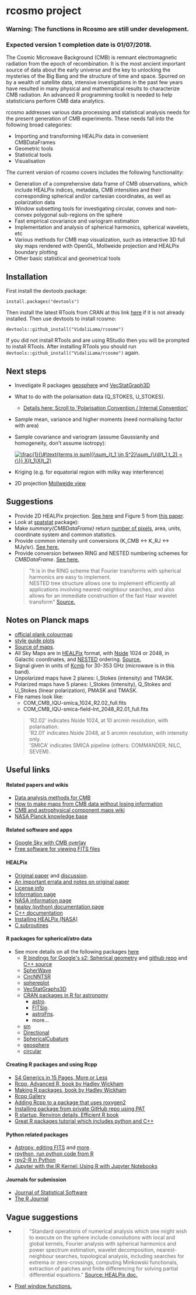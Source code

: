 # rcosmo project


### Warning: The functions in Rcosmo are still under development.
### Expected version 1 completion date is 01/07/2018. 

The Cosmic Microwave Background (CMB) is remnant electromagnetic radiation from the epoch of recombination. It is the most ancient important source of data about the early universe and the key to unlocking the mysteries of the Big Bang and the structure of time and space. Spurred on by a wealth of satellite data, intensive investigations in the past few years have resulted in many physical and mathematical results to characterize CMB radiation. An advanced R programming toolkit is needed to help statisticians perform CMB data analytics. 

rcosmo addresses various data processing and statistical analysis needs for the present generation of CMB experiments. These needs fall into the following broad categories:
+ Importing and transforming HEALPix data in convenient CMBDataFrames
+ Geometric tools
+ Statistical tools
+ Visualisation

The current version of rcosmo covers includes the following functionality:
+	Generation of a comprehensive data frame of CMB observations, which include HEALPix indices, metadata, CMB intensities and their
  corresponding spherical and/or cartesian coordinates, as well as polarization data
+	Window subsetting tools for investigating circular, convex and non-convex polygonal sub-regions on the sphere
+	Fast empirical covariance and variogram estimation
+	Implementation and analysis of spherical harmonics, spherical wavelets, etc
+	Various methods for CMB map visualization, such as interactive 3D full sky maps rendered with OpenGL, Mollweide projection and HEALPix boundary plotting
+ Other basic statistical and geometrical tools

## Installation
First install the devtools package:
```
install.packages("devtools")
```
Then install the latest RTools from CRAN at this link [here](https://cran.r-project.org/bin/windows/Rtools/) if it is not already installed.
Then use devtools to install rcosmo:
```
devtools::github_install("VidaliLama/rcosmo")
```
If you did not install RTools and are using RStudio then you will be prompted to install RTools. After installing RTools you should run `devtools::github_install("VidaliLama/rcosmo")` again.

## Next steps
  + Investigate R packages [geosphere](https://cran.r-project.org/web/packages/geosphere/index.html) and [VecStatGraph3D](https://www.rdocumentation.org/packages/VecStatGraphs3D/versions/1.6)
  + What to do with the polarisation data (Q_STOKES, U_STOKES).
    + [Details here: Scroll to 'Polarisation Convention / Internal Convention'](http://healpix.sourceforge.net/html/intronode6.htm)
  + Sample mean, variance and higher moments (need normalising factor with area)
  + Sample covariance and variogram (assume Gaussianity and homogeneity, don't assume isotropy):
  
    <a href="https://www.codecogs.com/eqnedit.php?latex=\frac{1}{\&hash;\text{terms&space;in&space;sum}}\sum_{t_1&space;\in&space;S^2}\sum_{\{d(t_1,t_2)&space;=&space;r\}}&space;X(t_1)X(t_2)" target="_blank"><img src="https://latex.codecogs.com/gif.latex?\frac{1}{\&hash;\text{terms&space;in&space;sum}}\sum_{t_1&space;\in&space;S^2}\sum_{\{d(t_1,t_2)&space;=&space;r\}}&space;X(t_1)X(t_2)" title="\frac{1}{\#\text{terms in sum}}\sum_{t_1 \in S^2}\sum_{\{d(t_1,t_2) = r\}} X(t_1)X(t_2)" /></a>
    
  + Kriging (e.g. for equatorial region with milky way interference)
  + 2D projection [Mollweide view](https://en.wikipedia.org/wiki/Mollweide_projection)
  
## Suggestions
  + Provide 2D HEALPix projection. [See here](http://sufoo.c.ooco.jp/program/healpix.html) and Figure 5 from [this paper](cosmocoffee.info/arxivref.php?abs=astro-ph/0409513).
  + Look at [spatstat](https://cran.r-project.org/web/packages/spatstat/index.html) package):
  + Make *summary(CMBDataFrame)* return [number of pixels](http://healpy.readthedocs.io/en/latest/healpy_pix.html#nside-npix-resolution), area, units, coordinate system and common statistics.
  + Provide common intensity unit conversions (K_CMB <-> K_RJ <-> MJy/sr). [See here.](https://irsasupport.ipac.caltech.edu/index.php?/Knowledgebase/Article/View/181/20/what-are-the-intensity-units-of-the-planck-all-sky-maps-and-how-do-i-convert-between-them)
  + Provide conversion between RING and NESTED numbering schemes for *CMBDataFrame*. [See here.](http://healpy.readthedocs.io/en/latest/healpy_pix.html#conversion-between-nested-and-ring-schemes)
    > "It is in the RING scheme that Fourier transforms with spherical harmonics are easy to implement.    
    >  NESTED tree structure allows one to implement efficiently all applications involving nearest-neighbour searches, and also allows for an immediate construction of the fast Haar wavelet transform" [Source.](http://healpix.sourceforge.net/html/intronode4.htm)
      
      

## Notes on Planck maps 
  + [official plank colourmap](https://github.com/zonca/paperplots/raw/master/data/Planck_Parchment_RGB.txt)
  + [style guide plots](https://github.com/zonca/paperplots)
  + [Source of maps](http://irsa.ipac.caltech.edu/data/Planck/release_2/all-sky-maps/matrix_cmb.html).
  + All Sky Maps are in [HEALPix](http://healpix.sourceforge.net/html/intro.htm) format, with [Nside](http://healpix.sourceforge.net/html/intronode4.htm) 1024 or 2048, in Galactic coordinates, and [NESTED](http://healpix.sourceforge.net/html/intronode4.htm) ordering. [Source.](http://irsa.ipac.caltech.edu/data/Planck/release_2/all-sky-maps/)
  + Signal given in units of [Kcmb](https://irsasupport.ipac.caltech.edu/index.php?/Knowledgebase/Article/View/181/20/what-are-the-intensity-units-of-the-planck-all-sky-maps-and-how-do-i-convert-between-them) for 30-353 GHz (microwave is in this band).
  + Unpolarized maps have 2 planes: I_Stokes (intensity) and TMASK.
  + Polarized maps have 5 planes: I_Stokes (intensity), Q_Stokes and U_Stokes (linear polarization), PMASK and TMASK.
  + File names look like:
    + COM_CMB_IQU-smica_1024_R2.02_full.fits
    + COM_CMB_IQU-smica-field-Int_2048_R2.01_full.fits
    >  'R2.02' indicates Nside 1024, at 10 arcmin resolution, with polarisation.      
    >  'R2.01' indicates Nside 2048, at 5 arcmin resolution, with intensity only.       
    >  'SMICA' indicates SMICA pipeline (others: COMMANDER, NILC, SEVEM).
    
## Useful links
#### Related papers and wikis
  + [Data analysis methods for CMB](http://iopscience.iop.org/article/10.1088/0034-4885/70/6/R02/meta)
  + [How to make maps from CMB data without losing information](http://iopscience.iop.org/article/10.1086/310631)
  + [CMB and astrophysical component maps wiki](https://wiki.cosmos.esa.int/planckpla/index.php/CMB_and_astrophysical_component_maps)
  + [NASA Planck knowledge base](https://irsasupport.ipac.caltech.edu/index.php?/Knowledgebase/List/Index/20/planck)
#### Related software and apps
  + [Google Sky with CMB overlay](https://www.google.com.au/sky/)
  + [Free software for viewing FITS files](https://heasarc.gsfc.nasa.gov/ftools/fv/fv_download.html)
#### HEALPix
  + [Original paper](https://arxiv.org/pdf/astro-ph/0409513.pdf) and [discussion](http://cosmocoffee.info/viewtopic.php?t=64).
  + [An important errata and notes on original paper](http://blog.tiaan.com/link/2009/09/04/healpix-errata-and-additional-notes)
  + [License info](http://healpix.sourceforge.net/downloads.php)
  + [Information page](http://healpix.sourceforge.net/)
  + [NASA information page](http://healpix.jpl.nasa.gov/index.shtml)
  + [healpy (python) documentation page](http://healpy.readthedocs.io/en/latest/index.html)
  + [C++ documentation](http://healpix.sourceforge.net/html/Healpix_cxx/index.html)
  + [Installing HEALPix (NASA)](https://healpix.jpl.nasa.gov/html/install.htm)
  + [C subroutines](http://healpix.sourceforge.net/html/csub.htm)
#### R packages for spherical/atro data
  + See more details on all the following packages [here](https://github.com/VidaliLama/cmbstat/blob/master/PackagesForSphericalDataAnalytics.pdf)
    + [R bindings for Google's s2: Spherical geometry](https://cran.r-project.org/web/packages/s2/index.html) and [github repo](https://github.com/spatstat/s2) and [C++ source](https://code.google.com/archive/p/s2-geometry-library/)
    + [SpherWave](http://dasan.sejong.ac.kr/~dhkim/main/research/pub/SpherWaveR.pdf)
    + [CircNNTSR](https://cran.r-project.org/web/packages/CircNNTSR/index.html)
    + [sphereplot](https://cran.r-project.org/web/packages/sphereplot/)
    + [VecStatGraphs3D](https://www.rdocumentation.org/packages/VecStatGraphs3D/versions/1.6)
    + [CRAN packages in R for astronomy](https://asaip.psu.edu/forums/software-forum/459833927)
      + [astro](http://cran.us.r-project.org/web/packages/astro/index.html).
      + [FITSio](https://cran.r-project.org/web/packages/FITSio/index.html).
      + [astroFns](https://cran.r-project.org/web/packages/astroFns/index.html).
      + more...
    + [sm](https://cran.r-project.org/web/packages/sm/index.html)
    + [Directional](https://cran.r-project.org/web/packages/Directional/index.html)
    + [SphericalCubature](https://cran.r-project.org/web/packages/SphericalCubature/index.html)
    + [geosphere](https://cran.r-project.org/web/packages/geosphere/index.html)
    + [circular](https://cran.r-project.org/web/packages/circular/index.html)
#### Creating R packages and using Rcpp
  + [S4 Generics in 15 Pages, More or Less](https://www.stat.auckland.ac.nz/S-Workshop/Gentleman/S4Objects.pdf)
  + [Rcpp, Advanced R, book by Hadley Wickham](http://adv-r.had.co.nz/Rcpp.html#rcpp-package)
  + [Making R packages, book by Hadley Wickham](http://r-pkgs.had.co.nz/intro.html)
  + [Rcpp Gallery](http://gallery.rcpp.org/)
  + [Adding Rcpp to a package that uses roxygen2](https://ironholds.org/blog/adding-rcpp-to-an-existing-r-package-documented-with-roxygen2/)
  + [Installing package from private GitHub repo using PAT](https://github.com/jennybc/happy-git-with-r/blob/master/81_github-api-tokens.Rmd)
  + [R startup, Renviron details, Efficient R book](https://csgillespie.github.io/efficientR/r-startup.html)
  + [Great R packages tutorial which includes python and C++](http://www.mjdenny.com/R_Package_Pictorial.html)
#### Python related packages
  + [Astropy, editing FITS](http://www.astropy.org/astropy-tutorials/FITS-header.html) and [more](http://www.astropy.org/).
  + [rpython, run python code from R](http://rpython.r-forge.r-project.org/)
  + [rpy2-R in Python](https://rpy2.bitbucket.io/)
  + [Jupyter with the IR Kernel: Using R with Jupyter Notebooks](http://blog.revolutionanalytics.com/2015/09/using-r-with-jupyter-notebooks.html)
#### Journals for submission
  + [Journal of Statistical Software](https://www.jstatsoft.org)
  + [The R Journal](https://journal.r-project.org)
  
## Vague suggestions
  + > "Standard operations of numerical analysis which one might wish to execute on the sphere include convolutions with local and  global kernels, Fourier analysis with spherical harmonics and power spectrum estimation, wavelet decomposition, nearest-neighbour searches, topological analysis, including searches for extrema or zero-crossings, computing Minkowski functionals, extraction of patches and finite differencing for solving partial differential equations." [Source: HEALPix doc.](http://healpix.sourceforge.net/html/intronode3.htm)
  + [Pixel window functions.](http://healpix.jpl.nasa.gov/html/intronode14.htm)
